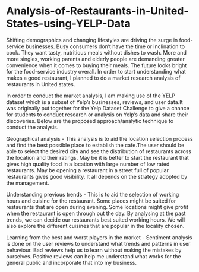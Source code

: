 # Analysis-of-Restaurants-in-United-States-using-YELP-Data

Shifting demographics and changing lifestyles are driving the surge in food-service businesses. Busy consumers don’t have the time or inclination to cook. They want tasty, nutritious meals without dishes to wash. More and more singles, working parents and elderly people are demanding greater convenience when it comes to buying their meals. The future looks bright for the food-service industry overall. In order to start understanding what makes a good restaurant, I planned to do a market research analysis of restaurants in United states.

In order to conduct the market analysis, I am making use of the YELP dataset which is a subset of Yelp’s businesses, reviews, and user data.It was originally put together for the Yelp Dataset Challenge to give a chance for students to conduct research or analysis on Yelp’s data and share their discoveries. Below are the proposed approach/analytic technique to conduct the analysis.

Geographical analysis - This analysis is to aid the location selection process and find the best possible place to establish the cafe.The user should be able to select the desired city and see the distribution of restaurants across the location and their ratings. May be it is better to start the restaurant that gives high quality food in a location with large number of low rated restaurants. May be opening a restaurant in a street full of popular restaurants gives good visibility. It all depends on the strategy adopted by the management.

Understanding previous trends - This is to aid the selection of working hours and cuisine for the restaurant. Some places might be suited for restaurants that are open during evening. Some locations might give profit when the restaurant is open through out the day. By analysing at the past trends, we can decide our restaurants best suited working hours. We will also explore the different cuisines that are popular in the locality chosen.

Learning from the best and worst players in the market - Sentiment analysis is done on the user reviews to understand what trends and patterns in user behaviour. Bad reviews help us to learn without making the mistakes by ourselves. Positive reviews can help me understand what works for the general public and incorporate that into my business.
